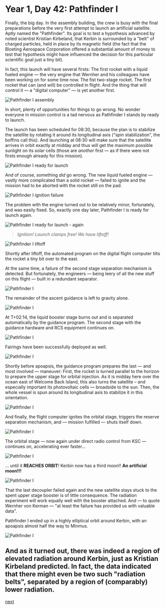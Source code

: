# Year 1, Day 42: Pathfinder I

Finally, the big day. In the assembly building, the crew is busy with the final preparations before the very first attempt to launch an artificial satellite. Aptly named the "Pathfinder". Its goal is to test a hypothesis advanced by noted scientist Kristian Kirbeland, that Kerbin is surrounded by a "belt" of charged particles, held in place by its magnetic field (the fact that the Bloeting Aerospace Corporation offered a substantial amount of money to test that hypothesis might have influenced the decision for this particular scientific goal just a tiny bit).

In fact, this launch will have several firsts: The first rocket with a liquid fueled engine — the very engine that Wernher and his colleagues have been working on for some time now. The fist two-stage rocket. The first rocket that can (and will) be controlled in flight. And the thing that will control it — a "digital computer" — is yet another first.

![Pathfinder I assembly](./Pathfinder_I-001:042-05:52:41.jpg)

In short, plenty of opportunities for things to go wrong. No wonder everyone in mission control is a tad nervous as Pathfinder I stands by ready to launch.

The launch has been scheduled for 08:30, because the plan is to stabilize the satellite by rotating it around its longitudinal axis ("spin stabilization", the boffins call this). And launching at 08:30 will make sure that the satellite arrives in orbit exactly at midday and thus will get the maximum possible sunlight on its solar cells (those are _another_ first — as if there were not firsts enough already for this mission).

![Pathfinder I ready for launch](./Pathfinder_I-001:042-08:30:20.jpg)

And of course, something _did_ go wrong. The new liquid fueled engine — vastly more complicated than a solid rocket — failed to ignite and the mission had to be aborted with the rocket still on the pad.

![Pathfinder I ignition failure](./Pathfinder_I-001:042-08:34:51.jpg)

The problem with the engine turned out to be relatively minor, fortunately, and was easily fixed. So, exactly one day later, Pathfinder I is ready for launch again.

![Pathfinder I ready for launch - again](./Pathfinder_I-001:043-08:29:49.jpg)

> _Ignition! Launch clamps free! We have liftoff!_

![Pathfinder I liftoff](./Pathfinder_I-001:043-08:30:02.jpg)

Shortly after liftoff, the automated program on the digital flight computer tilts the rocket a tiny bit over to the east.

At the same time, a failure of the second stage separation mechanism is detected. But fortunately, the engineers — being leery of all the new stuff on this flight — built in a redundant separator.

![Pathfinder I ](./Pathfinder_I-001:043-08:30:20.jpg)

The remainder of the ascent guidance is left to gravity alone.

![Pathfinder I ](./Pathfinder_I-001:043-08:31:10.jpg)

At T+02:14, the liquid booster stage burns out and is separated automatically by the guidance program. The second stage with the guidance hardware and RCS equipment continues on.

![Pathfinder I ](./Pathfinder_I-001:043-08:32:16.jpg)

Fairings have been successfully deployed as well.

![Pathfinder I ](./Pathfinder_I-001:043-08:33:21.jpg)

Shortly before apoapsis, the guidance program prepares the last — and most involved — maneuver: First, the rocket is turned parallel to the horizon to prepare the upper stage for orbital injection. As it is midday here over the ocean east of Welcome Back Island, this also turns the satellite – and especially important its photovoltaic cells — broadside to the sun. Then, the whole vessel is spun around its longitudinal axis to stabilize it in this orientation.

![Pathfinder I ](./Pathfinder_I-001:043-08:35:14.jpg)

And finally, the flight computer ignites the orbital stage, triggers the reserve separation mechanism, and — mission fulfilled — shuts itself down.

![Pathfinder I ](./Pathfinder_I-001:043-08:35:36.jpg)

The orbital stage — now again under direct radio control from KSC — continues on, accelerating ever faster...

![Pathfinder I ](./Pathfinder_I-001:043-08:36:19.jpg)

... until it **REACHES ORBIT**! Kerbin now has a third moon!! **An artificial moon!!!**

![Pathfinder I ](./Pathfinder_I-001:043-08:38:29.jpg)

That the last decoupler failed again and the new satellite stays stuck to the spent upper stage booster is of little consequence. The radiation experiment will work equally well with the booster attached. And — to quote Wernher von Kerman — "at least the failure has provided us with valuable data".

Pathfinder I ended up in a highly elliptical orbit around Kerbin, with an apoapsis almost half the way to Minmus.

![Pathfinder I ](./Pathfinder_I-001:043-10:58:47.jpg)

And as it turned out, there was indeed a region of elevated radiation around Kerbin, just as Kristian Kirbeland predicted. In fact, the data indicated that there might even be two such "radiation belts", separated by a region of (comparably) lower radiation.
----------------------------------------------------------------------------------
[next](../episode6/story.md)